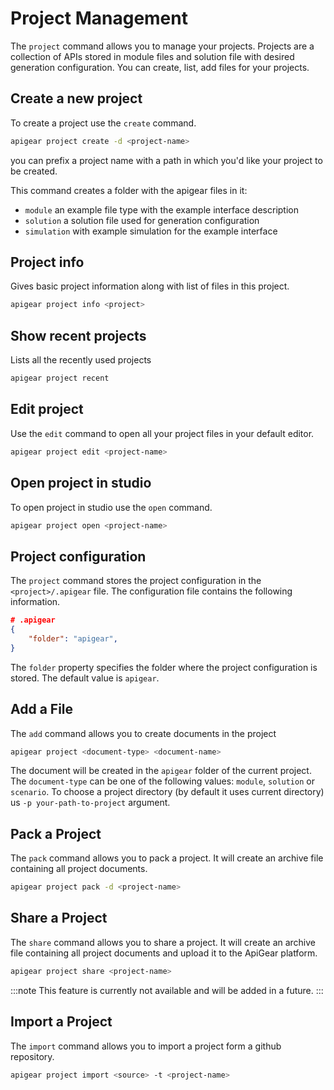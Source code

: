 # Project Management

The `project` command allows you to manage your projects. Projects are a collection of APIs stored in module files and solution file with desired generation configuration.
You can create, list, add files for your projects.

## Create a new project

To create a project use the `create` command.

```bash
apigear project create -d <project-name>
```
you can prefix a project name with a path in which you'd like your project to be created.

This command creates a folder with the apigear files in it:
- `module` an example file type with the example interface description
- `solution` a solution file used for generation configuration
- `simulation` with example simulation for the example interface

## Project info

Gives basic project information along with list of files in this project.

```bash
apigear project info <project>
```

## Show recent projects

Lists all the recently used projects

```bash
apigear project recent
```
## Edit project

Use the `edit` command to open all your project files in your default editor.

```bash
apigear project edit <project-name>
```

## Open project in studio

To open project in studio use the `open` command.

```bash
apigear project open <project-name>
```

## Project configuration

The `project` command stores the project configuration in the `<project>/.apigear` file. The configuration file contains the following information.

```json
# .apigear
{
    "folder": "apigear",
}
```

The `folder` property specifies the folder where the project configuration is stored. The default value is `apigear`.

## Add a File

The `add` command allows you to create documents in the project

```bash
apigear project <document-type> <document-name>
```

The document will be created in the `apigear` folder of the current project. The `document-type` can be one of the following values: `module`, `solution` or `scenario`.
To choose a project directory (by default it uses current directory) us `-p your-path-to-project` argument.

## Pack a Project

The `pack` command allows you to pack a project. It will create an archive  file containing all project documents.

```bash
apigear project pack -d <project-name>
```

## Share a Project

The `share` command allows you to share a project. It will create an archive file containing all project documents and upload it to the ApiGear platform.

```bash
apigear project share <project-name>
```

:::note
This feature is currently not available and will be added in a future.
:::

## Import a Project

The `import` command allows you to import a project form a github repository.

```bash
apigear project import <source> -t <project-name>
```
